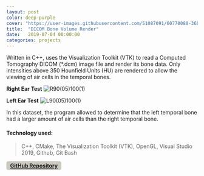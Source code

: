 ```yaml
---
layout: post
color: deep-purple
cover: "https://user-images.githubusercontent.com/51087091/60770080-36be4d00-a0a5-11e9-833b-d831dbd88b33.png"
title:  "DICOM Bone Volume Render"
date:   2019-07-04 00:00:00
categories: projects
---
```

Written in C++, uses the Visualization Toolkit (VTK) to read a Computed Tomography DICOM (*.dcm) image file and render its bone data. Only intensities above 350 Hounfield Units (HU) are rendered to allow the viewing of air cells in the temporal bones.  

**Right Ear Test**
![R90(05)100(1)](https://user-images.githubusercontent.com/51087091/60770080-36be4d00-a0a5-11e9-833b-d831dbd88b33.png)

**Left Ear Test**
![L90(05)100(1)](https://user-images.githubusercontent.com/51087091/60770156-fca17b00-a0a5-11e9-89e0-3d612381d283.png)

In this dataset, the program allowed to determine that the left temporal bone had a larger amount of air cells than the right temporal bone. 

#### Technology used: 
>C++, CMake, The Visualization Toolkit (VTK), OpenGL, Visual Studio 2019, Github, Git Bash 

<span style="background-color: #CAC8C0; color: #fff; display: inline-block; padding: 3px 10px; font-weight: bold; border-radius: 5px;"> 
<a href="https://github.com/socd06/DCMBoneVolRender" target="_blank" class="mui-btn">
<i class="fa fa-github"></i> GitHub Repository </a> </span>


